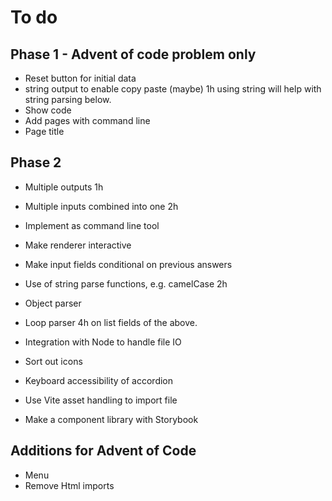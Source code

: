 # To do

## Phase 1 - Advent of code problem only
* Reset button for initial data
* string output to enable copy paste (maybe) 1h using string will help with string parsing below.
* Show code
* Add pages with command line
* Page title

## Phase 2
* Multiple outputs 1h
* Multiple inputs combined into one 2h
* Implement as command line tool    

* Make renderer interactive
* Make input fields conditional on previous answers


* Use of string parse functions, e.g. camelCase  2h
* Object parser
* Loop parser 4h on list fields of the above.
* Integration with Node to handle file IO

* Sort out icons
* Keyboard accessibility of accordion
* Use Vite asset handling to import file

* Make a component library with Storybook

## Additions for Advent of Code
* Menu
* Remove Html imports
